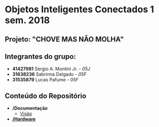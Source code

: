 # Objetos Inteligentes Conectados 1 sem. 2018

## Projeto: "CHOVE MAS NÃO MOLHA"

## Integrantes do grupo:

* **41427981**  Sergio A. Montini Jr. - *05J*
* **31638236**  Sabrinna Delgado - *05F*
* **31535879**  Lucas Pafume - *05F*

## Conteúdo do Repositório
* **/Documentação**
    - [Visão](/docs/1-visao/index.md)
* **[/Hardware](/docs/hardware/index.md)**
